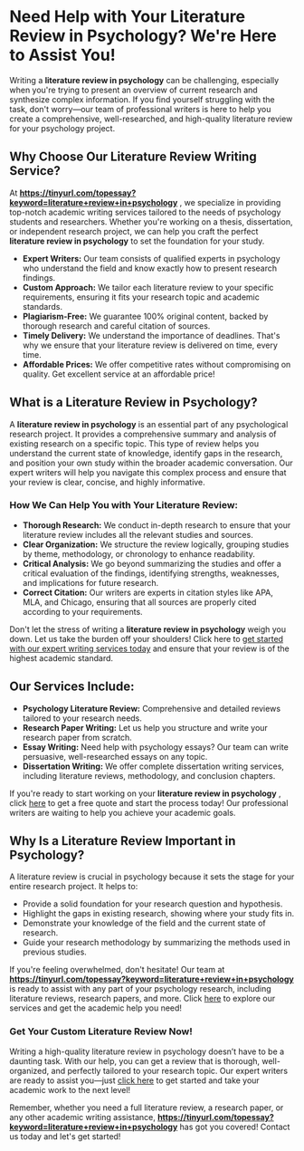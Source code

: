 # Need Help with Your Literature Review in Psychology? We're Here to Assist You!

Writing a **literature review in psychology** can be challenging, especially when you're trying to present an overview of current research and synthesize complex information. If you find yourself struggling with the task, don't worry—our team of professional writers is here to help you create a comprehensive, well-researched, and high-quality literature review for your psychology project.

## Why Choose Our Literature Review Writing Service?

At **https://tinyurl.com/topessay?keyword=literature+review+in+psychology** , we specialize in providing top-notch academic writing services tailored to the needs of psychology students and researchers. Whether you're working on a thesis, dissertation, or independent research project, we can help you craft the perfect **literature review in psychology** to set the foundation for your study.

- **Expert Writers:** Our team consists of qualified experts in psychology who understand the field and know exactly how to present research findings.
- **Custom Approach:** We tailor each literature review to your specific requirements, ensuring it fits your research topic and academic standards.
- **Plagiarism-Free:** We guarantee 100% original content, backed by thorough research and careful citation of sources.
- **Timely Delivery:** We understand the importance of deadlines. That's why we ensure that your literature review is delivered on time, every time.
- **Affordable Prices:** We offer competitive rates without compromising on quality. Get excellent service at an affordable price!

## What is a Literature Review in Psychology?

A **literature review in psychology** is an essential part of any psychological research project. It provides a comprehensive summary and analysis of existing research on a specific topic. This type of review helps you understand the current state of knowledge, identify gaps in the research, and position your own study within the broader academic conversation. Our expert writers will help you navigate this complex process and ensure that your review is clear, concise, and highly informative.

### How We Can Help You with Your Literature Review:

- **Thorough Research:** We conduct in-depth research to ensure that your literature review includes all the relevant studies and sources.
- **Clear Organization:** We structure the review logically, grouping studies by theme, methodology, or chronology to enhance readability.
- **Critical Analysis:** We go beyond summarizing the studies and offer a critical evaluation of the findings, identifying strengths, weaknesses, and implications for future research.
- **Correct Citation:** Our writers are experts in citation styles like APA, MLA, and Chicago, ensuring that all sources are properly cited according to your requirements.

Don't let the stress of writing a **literature review in psychology** weigh you down. Let us take the burden off your shoulders! Click here to [get started with our expert writing services today](https://tinyurl.com/topessay?keyword=literature+review+in+psychology) and ensure that your review is of the highest academic standard.

## Our Services Include:

- **Psychology Literature Review:** Comprehensive and detailed reviews tailored to your research needs.
- **Research Paper Writing:** Let us help you structure and write your research paper from scratch.
- **Essay Writing:** Need help with psychology essays? Our team can write persuasive, well-researched essays on any topic.
- **Dissertation Writing:** We offer complete dissertation writing services, including literature reviews, methodology, and conclusion chapters.

If you're ready to start working on your **literature review in psychology** , click [here](https://tinyurl.com/topessay?keyword=literature+review+in+psychology) to get a free quote and start the process today! Our professional writers are waiting to help you achieve your academic goals.

## Why Is a Literature Review Important in Psychology?

A literature review is crucial in psychology because it sets the stage for your entire research project. It helps to:

- Provide a solid foundation for your research question and hypothesis.
- Highlight the gaps in existing research, showing where your study fits in.
- Demonstrate your knowledge of the field and the current state of research.
- Guide your research methodology by summarizing the methods used in previous studies.

If you're feeling overwhelmed, don't hesitate! Our team at **https://tinyurl.com/topessay?keyword=literature+review+in+psychology** is ready to assist with any part of your psychology research, including literature reviews, research papers, and more. Click [here](https://tinyurl.com/topessay?keyword=literature+review+in+psychology) to explore our services and get the academic help you need!

### Get Your Custom Literature Review Now!

Writing a high-quality literature review in psychology doesn’t have to be a daunting task. With our help, you can get a review that is thorough, well-organized, and perfectly tailored to your research topic. Our expert writers are ready to assist you—just [click here](https://tinyurl.com/topessay?keyword=literature+review+in+psychology) to get started and take your academic work to the next level!

Remember, whether you need a full literature review, a research paper, or any other academic writing assistance, **https://tinyurl.com/topessay?keyword=literature+review+in+psychology** has got you covered! Contact us today and let's get started!
